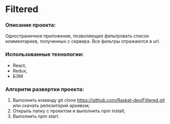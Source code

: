 # Filtered

### Описание проекта:
Одностраничное приложение, позволяющее фильтровать список комментариев, полученных с сервера. Все фильтры отражаются в url.

### Использованные технологии:
* React,
* Redux,
* БЭМ

### Алгоритм развертки проекта:
1. Выполнить команду git clone https://github.com/Raskat-dev/Filtered.git или скачать репозиторий архивом;
2. Открыть папку с проектом и выполнить npm install;
3. Выполнить npm start.

